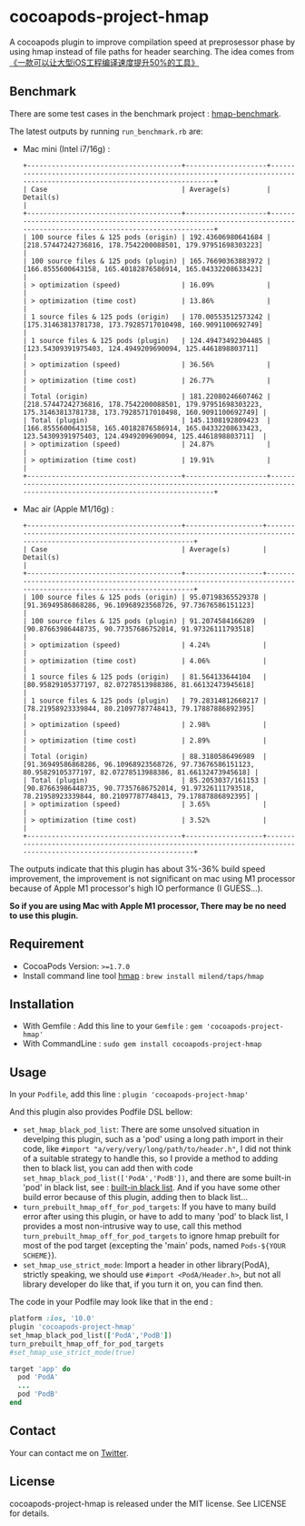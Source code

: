 # cocoapods-project-hmap

A cocoapods plugin to improve compilation speed at preprosessor phase by using hmap instead of file paths for header searching. The idea comes from [《一款可以让大型iOS工程编译速度提升50%的工具》](https://tech.meituan.com/2021/02/25/cocoapods-hmap-prebuilt.html)

## Benchmark

There are some test cases in the benchmark project : [hmap-benchmark](https://github.com/chenxGen/hmap-benchmark/).

The latest outputs by running `run_benchmark.rb` are:

- Mac mini (Intel i7/16g) :

  ```
  +--------------------------------------+--------------------+------------------------------------------------------------------------------------------------------------------------+
  | Case                                 | Average(s)         | Detail(s)                                                                                                              |
  +--------------------------------------+--------------------+------------------------------------------------------------------------------------------------------------------------+
  | 100 source files & 125 pods (origin) | 192.43606980641684 | [218.57447242736816, 178.7542200088501, 179.97951698303223]                                                            |
  | 100 source files & 125 pods (plugin) | 165.76690363883972 | [166.8555600643158, 165.40182876586914, 165.04332208633423]                                                            |
  | > optimization (speed)               | 16.09%             |                                                                                                                        |
  | > optimization (time cost)           | 13.86%             |                                                                                                                        |
  | 1 source files & 125 pods (origin)   | 170.00553512573242 | [175.31463813781738, 173.79285717010498, 160.9091100692749]                                                            |
  | 1 source files & 125 pods (plugin)   | 124.49473492304485 | [123.54309391975403, 124.4949209690094, 125.4461898803711]                                                             |
  | > optimization (speed)               | 36.56%             |                                                                                                                        |
  | > optimization (time cost)           | 26.77%             |                                                                                                                        |
  | Total (origin)                       | 181.22080246607462 | [218.57447242736816, 178.7542200088501, 179.97951698303223, 175.31463813781738, 173.79285717010498, 160.9091100692749] |
  | Total (plugin)                       | 145.1308192809423  | [166.8555600643158, 165.40182876586914, 165.04332208633423, 123.54309391975403, 124.4949209690094, 125.4461898803711]  |
  | > optimization (speed)               | 24.87%             |                                                                                                                        |
  | > optimization (time cost)           | 19.91%             |                                                                                                                        |
  +--------------------------------------+--------------------+------------------------------------------------------------------------------------------------------------------------+
  ```
- Mac air (Apple M1/16g) :

  ```
  +--------------------------------------+-------------------+--------------------------------------------------------------------------------------------------------------------+
  | Case                                 | Average(s)        | Detail(s)                                                                                                          |
  +--------------------------------------+-------------------+--------------------------------------------------------------------------------------------------------------------+
  | 100 source files & 125 pods (origin) | 95.07198365529378 | [91.36949586868286, 96.10968923568726, 97.73676586151123]                                                          |
  | 100 source files & 125 pods (plugin) | 91.2074584166289  | [90.87663986448735, 90.77357686752014, 91.97326111793518]                                                          |
  | > optimization (speed)               | 4.24%             |                                                                                                                    |
  | > optimization (time cost)           | 4.06%             |                                                                                                                    |
  | 1 source files & 125 pods (origin)   | 81.564133644104   | [80.95829105377197, 82.07278513988386, 81.66132473945618]                                                          |
  | 1 source files & 125 pods (plugin)   | 79.28314812668217 | [78.21958923339844, 80.21097787748413, 79.17887886892395]                                                          |
  | > optimization (speed)               | 2.98%             |                                                                                                                    |
  | > optimization (time cost)           | 2.89%             |                                                                                                                    |
  | Total (origin)                       | 88.3180586496989  | [91.36949586868286, 96.10968923568726, 97.73676586151123, 80.95829105377197, 82.07278513988386, 81.66132473945618] |
  | Total (plugin)                       | 85.2053037/161153 | [90.87663986448735, 90.77357686752014, 91.97326111793518, 78.21958923339844, 80.21097787748413, 79.17887886892395] |
  | > optimization (speed)               | 3.65%             |                                                                                                                    |
  | > optimization (time cost)           | 3.52%             |                                                                                                                    |
  +--------------------------------------+-------------------+--------------------------------------------------------------------------------------------------------------------+
  ```

The outputs indicate that this plugin has about 3%-36% build speed improvement, the improvement is not significant on mac using M1 processor because of Apple M1 processor's high IO performance (I GUESS...).

**So if you are using Mac with Apple M1 processor, There may be no need to use this plugin.**

## Requirement

- CocoaPods Version: `>=1.7.0`
- Install command line tool [hmap](https://github.com/milend/hmap) : `brew install milend/taps/hmap`

## Installation

- With Gemfile : Add this line to your `Gemfile` : `gem 'cocoapods-project-hmap'`
- With CommandLine : `sudo gem install cocoapods-project-hmap`

## Usage

In your `Podfile`, add this line : `plugin 'cocoapods-project-hmap'`

And this plugin also provides Podfile DSL bellow:

- `set_hmap_black_pod_list`: There are some unsolved situation in develping this plugin, such as a 'pod' using a long path import in their code, like `#import "a/very/very/long/path/to/header.h"`, I did not think of a suitable strategy to handle this, so I provide a method to adding then to black list, you can add then with code `set_hmap_black_pod_list(['PodA','PodB'])`, and there are some built-in 'pod' in black list, see : [built-in black list](/lib/cocoapods-project-hmap/podfile_dsl.rb). And if you have some other build error because of this plugin, adding then to black list...
- `turn_prebuilt_hmap_off_for_pod_targets`: If you have to many build error after using this plugin, or have to add to many 'pod' to black list, I provides a most non-intrusive way to use, call this method `turn_prebuilt_hmap_off_for_pod_targets` to ignore hmap prebuilt for most of the pod target (excepting the 'main' pods, named `Pods-${YOUR SCHEME}`).
- `set_hmap_use_strict_mode`: Import a header in other library(PodA), strictly speaking, we should use `#import <PodA/Header.h>`, but not all library developer do like that, if you turn it on, you can find then.

The code in your Podfile may look like that in the end :

```ruby
platform :ios, '10.0'
plugin 'cocoapods-project-hmap'
set_hmap_black_pod_list(['PodA','PodB'])
turn_prebuilt_hmap_off_for_pod_targets
#set_hmap_use_strict_mode(true)

target 'app' do
  pod 'PodA'
  ...
  pod 'PodB'
end
```

## Contact

Your can contact me on [Twitter](http://twitter.com/chenxGen).

## License

cocoapods-project-hmap is released under the MIT license. See LICENSE for details.
